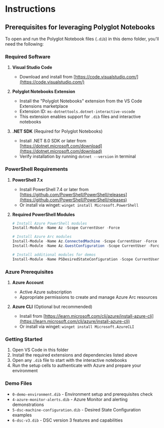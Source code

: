 # Instructions

## Prerequisites for leveraging Polyglot Notebooks

To open and run the Polyglot Notebook files (`.dib`) in this demo folder, you'll need the following:

### Required Software

1. **Visual Studio Code**
   - Download and install from [https://code.visualstudio.com/](https://code.visualstudio.com/)

2. **Polyglot Notebooks Extension**
   - Install the "Polyglot Notebooks" extension from the VS Code Extensions marketplace
   - Extension ID: `ms-dotnettools.dotnet-interactive-vscode`
   - This extension enables support for `.dib` files and interactive notebooks

3. **.NET SDK** (Required for Polyglot Notebooks)
   - Install .NET 8.0 SDK or later from [https://dotnet.microsoft.com/download](https://dotnet.microsoft.com/download)
   - Verify installation by running `dotnet --version` in terminal

### PowerShell Requirements

1. **PowerShell 7.x**
   - Install PowerShell 7.4 or later from [https://github.com/PowerShell/PowerShell/releases](https://github.com/PowerShell/PowerShell/releases)
   - Or install via winget: `winget install Microsoft.PowerShell`

2. **Required PowerShell Modules**

   ```powershell
   # Install Azure PowerShell modules
   Install-Module -Name Az -Scope CurrentUser -Force

   # Install Azure Arc modules
   Install-Module -Name Az.ConnectedMachine -Scope CurrentUser -Force
   Install-Module -Name Az.GuestConfiguration -Scope CurrentUser -Force

   # Install additional modules for demos
   Install-Module -Name PSDesiredStateConfiguration -Scope CurrentUser -Force
   ```

### Azure Prerequisites

1. **Azure Account**
   - Active Azure subscription
   - Appropriate permissions to create and manage Azure Arc resources

2. **Azure CLI** (Optional but recommended)
   - Install from [https://learn.microsoft.com/cli/azure/install-azure-cli](https://learn.microsoft.com/cli/azure/install-azure-cli)
   - Or install via winget: `winget install Microsoft.AzureCLI`

### Getting Started

1. Open VS Code in this folder
2. Install the required extensions and dependencies listed above
3. Open any `.dib` file to start with the interactive notebooks
4. Run the setup cells to authenticate with Azure and prepare your environment

### Demo Files

- `0-demo-environment.dib` - Environment setup and prerequisites check
- `4-azure-monitor-alerts.dib` - Azure Monitor and alerting demonstrations
- `5-dsc-machine-configuration.dib` - Desired State Configuration examples
- `6-dsc-v3.dib` - DSC version 3 features and capabilities
